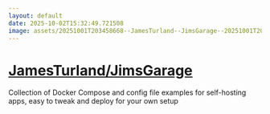 ```yaml
---
layout: default
date: 2025-10-02T15:32:49.721508
image: assets/20251001T203458668--JamesTurland--JimsGarage--20251001T204003149--cropped.png
---
```


# [JamesTurland/JimsGarage](https://github.com/JamesTurland/JimsGarage)

Collection of Docker Compose and config file examples for self-hosting apps, easy to tweak and deploy for your own setup
